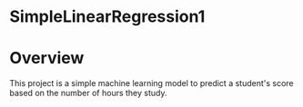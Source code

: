 # SimpleLinearRegression1
# Overview

This project is a simple machine learning model to predict a student's score based on the number of hours they study.

